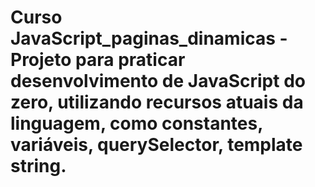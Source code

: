 # Curso JavaScript_paginas_dinamicas - Projeto para praticar desenvolvimento de JavaScript do zero, utilizando recursos atuais da linguagem, como constantes, variáveis, querySelector, template string.

